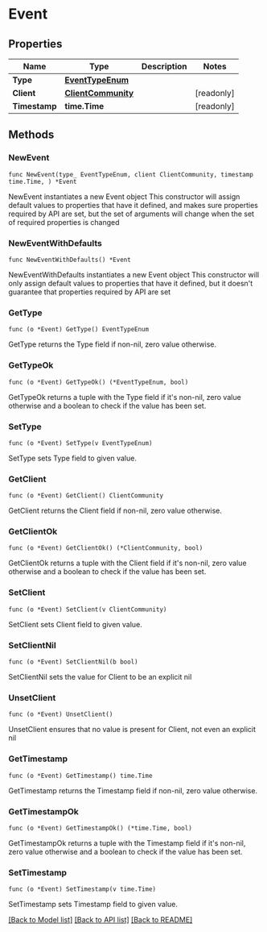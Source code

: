 # Event

## Properties

Name | Type | Description | Notes
------------ | ------------- | ------------- | -------------
**Type** | [**EventTypeEnum**](EventTypeEnum.md) |  | 
**Client** | [**ClientCommunity**](ClientCommunity.md) |  | [readonly] 
**Timestamp** | **time.Time** |  | [readonly] 

## Methods

### NewEvent

`func NewEvent(type_ EventTypeEnum, client ClientCommunity, timestamp time.Time, ) *Event`

NewEvent instantiates a new Event object
This constructor will assign default values to properties that have it defined,
and makes sure properties required by API are set, but the set of arguments
will change when the set of required properties is changed

### NewEventWithDefaults

`func NewEventWithDefaults() *Event`

NewEventWithDefaults instantiates a new Event object
This constructor will only assign default values to properties that have it defined,
but it doesn't guarantee that properties required by API are set

### GetType

`func (o *Event) GetType() EventTypeEnum`

GetType returns the Type field if non-nil, zero value otherwise.

### GetTypeOk

`func (o *Event) GetTypeOk() (*EventTypeEnum, bool)`

GetTypeOk returns a tuple with the Type field if it's non-nil, zero value otherwise
and a boolean to check if the value has been set.

### SetType

`func (o *Event) SetType(v EventTypeEnum)`

SetType sets Type field to given value.


### GetClient

`func (o *Event) GetClient() ClientCommunity`

GetClient returns the Client field if non-nil, zero value otherwise.

### GetClientOk

`func (o *Event) GetClientOk() (*ClientCommunity, bool)`

GetClientOk returns a tuple with the Client field if it's non-nil, zero value otherwise
and a boolean to check if the value has been set.

### SetClient

`func (o *Event) SetClient(v ClientCommunity)`

SetClient sets Client field to given value.


### SetClientNil

`func (o *Event) SetClientNil(b bool)`

 SetClientNil sets the value for Client to be an explicit nil

### UnsetClient
`func (o *Event) UnsetClient()`

UnsetClient ensures that no value is present for Client, not even an explicit nil
### GetTimestamp

`func (o *Event) GetTimestamp() time.Time`

GetTimestamp returns the Timestamp field if non-nil, zero value otherwise.

### GetTimestampOk

`func (o *Event) GetTimestampOk() (*time.Time, bool)`

GetTimestampOk returns a tuple with the Timestamp field if it's non-nil, zero value otherwise
and a boolean to check if the value has been set.

### SetTimestamp

`func (o *Event) SetTimestamp(v time.Time)`

SetTimestamp sets Timestamp field to given value.



[[Back to Model list]](../README.md#documentation-for-models) [[Back to API list]](../README.md#documentation-for-api-endpoints) [[Back to README]](../README.md)


